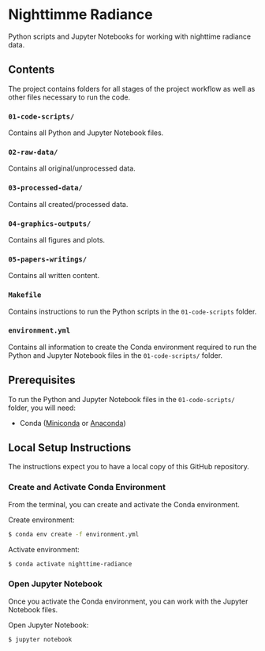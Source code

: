 # Nighttimme Radiance
Python scripts and Jupyter Notebooks for working with nighttime radiance data.

## Contents

The project contains folders for all stages of the project workflow as well as other files necessary to run the code.

### `01-code-scripts/`

Contains all Python and Jupyter Notebook files.

### `02-raw-data/`

Contains all original/unprocessed data.

### `03-processed-data/`

Contains all created/processed data.

### `04-graphics-outputs/`

Contains all figures and plots.

### `05-papers-writings/`

Contains all written content.

### `Makefile`

Contains instructions to run the Python scripts in the `01-code-scripts` folder.

### `environment.yml`

Contains all information to create the Conda environment required to run the Python and Jupyter Notebook files in the `01-code-scripts/` folder.  

## Prerequisites

To run the Python and Jupyter Notebook files in the `01-code-scripts/` folder, you will need:

 * Conda ([Miniconda](https://docs.conda.io/en/latest/miniconda.html) or [Anaconda](https://docs.anaconda.com/anaconda/install/))

## Local Setup Instructions

The instructions expect you to have a local copy of this GitHub repository.

### Create and Activate Conda Environment

From the terminal, you can create and activate the Conda environment.

Create environment:

```bash
$ conda env create -f environment.yml
```

Activate environment:

```bash
$ conda activate nighttime-radiance
```

### Open Jupyter Notebook

Once you activate the Conda environment, you can work with the Jupyter Notebook files.

Open Jupyter Notebook:

```bash
$ jupyter notebook
```
